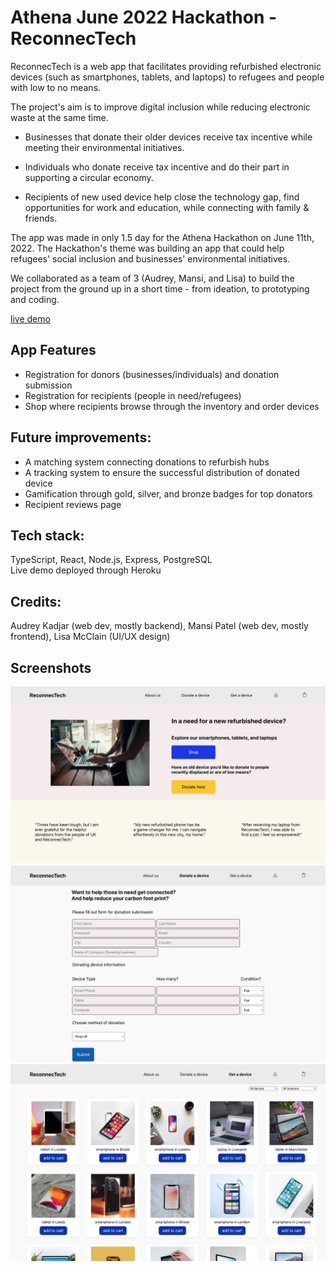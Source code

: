 # Athena June 2022 Hackathon - ReconnecTech

ReconnecTech is a web app that facilitates providing refurbished electronic devices (such as smartphones, tablets, and laptops) to refugees and people with low to no means. 

The project's aim is to improve digital inclusion while reducing electronic waste at the same time.

- Businesses that donate their older devices receive tax incentive while meeting their environmental initiatives.


- Individuals who donate receive tax incentive and do their part in supporting a circular economy.


- Recipients of new used device help close the technology gap, find opportunities for work and education, while connecting with family & friends.


The app was made in only 1.5 day for the Athena Hackathon on June 11th, 2022. The Hackathon's theme was building an app that could help refugees' social inclusion and businesses' environmental initiatives. 

We collaborated as a team of 3 (Audrey, Mansi, and Lisa) to build the project from the ground up in a short time - from ideation, to prototyping and coding.

[live demo](https://athena-hackathon22-alm100101.herokuapp.com/)


## App Features
- Registration for donors (businesses/individuals) and donation submission
- Registration for recipients (people in need/refugees)
- Shop where recipients browse through the inventory and order devices 


## Future improvements:
- A matching system connecting donations to refurbish hubs
- A tracking system to ensure the successful distribution of donated device
- Gamification through gold, silver, and bronze badges for top donators
- Recipient reviews page

## Tech stack: 
TypeScript, React, Node.js, Express, PostgreSQL <br />
Live demo deployed through Heroku

## Credits: 
Audrey Kadjar (web dev, mostly backend), Mansi Patel (web dev, mostly frontend), Lisa McClain (UI/UX design)

## Screenshots 

![homepage](homepage.png)
![donations page](donations.png)
![recipients page](recipients.png)